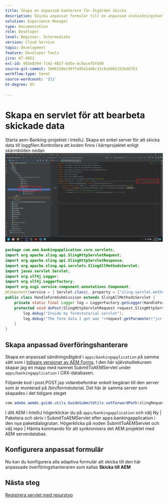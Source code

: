 ```yaml
---
title: Skapa en anpassad hanterare för åtgärden skicka
description: Skicka anpassat formulär till en anpassad inskickningshanterare
solution: Experience Manager
type: Documentation
role: Developer
level: Beginner, Intermediate
version: Cloud Service
topic: Development
feature: Developer Tools
jira: KT-8852
exl-id: 983e0394-7142-481f-bd5e-6c9acefbfdd0
source-git-commit: 30d6120ec99f7a95414dbc31c0cb002152bd6763
workflow-type: tm+mt
source-wordcount: '211'
ht-degree: 0%

---
```


# Skapa en servlet för att bearbeta skickade data

Starta aem-Banking-projektet i IntelliJ.
Skapa en enkel server för att skicka data till loggfilen.Kontrollera att koden finns i kärnprojektet enligt skärmbilden nedan
![create-servlet](assets/create-servlet.png)

```java
package com.aem.bankingapplication.core.servlets;
import org.apache.sling.api.SlingHttpServletRequest;
import org.apache.sling.api.SlingHttpServletResponse;
import org.apache.sling.api.servlets.SlingAllMethodsServlet;
import javax.servlet.Servlet;
import org.slf4j.Logger;
import org.slf4j.LoggerFactory;
import org.osgi.service.component.annotations.Component;
@Component(service = { Servlet.class}, property = {"sling.servlet.methods=post","sling.servlet.paths=/bin/formstutorial"})
public class HandleFormSubmissison extends SlingAllMethodsServlet {
    private static final Logger log = LoggerFactory.getLogger(HandleFormSubmissison.class);
    protected void doPost(SlingHttpServletRequest request,SlingHttpServletResponse response) {
        log.debug("Inside my formstutorial servlet");
        log.debug("The form data I got was "+request.getParameter("jcr:data"));
    }
}
```

## Skapa anpassad överföringshanterare

Skapa en anpassad sändningsåtgärd i `apps/bankingapplication` på samma sätt som i [tidigare versioner av AEM Forms](https://experienceleague.adobe.com/docs/experience-manager-learn/forms/adaptive-forms/custom-submit-aem-forms-article.html?lang=en). I den här självstudiekursen skapar jag en mapp med namnet SubmitToAEMServlet under `apps/bankingapplication` i CRX-databasen.

Följande kod i post.POST.jsp vidarebefordrar enkelt begäran till den server som är monterad på /bin/formstutorial. Det här är samma server som skapades i det tidigare steget

```java
com.adobe.aemds.guide.utils.GuideSubmitUtils.setForwardPath(slingRequest,"/bin/formstutorial",null,null);
```

I ditt AEM i IntelliJ högerklickar du på `apps/bankingapplication` och välj Ny | Paketera och skriv i SubmitToAEMServlet efter apps.bankingapplication i den nya paketdialogrutan. Högerklicka på noden SubmitToAEMServlet och välj repo | Hämta kommando för att synkronisera det AEM projektet med AEM serverdatabas.


## Konfigurera anpassat formulär

Nu kan du konfigurera alla adaptiva formulär att skicka till den här anpassade överföringshanteraren som kallas **Skicka till AEM**

## Nästa steg

[Registrera servlet med resurstyp](./registering-servlet-using-resourcetype.md)
